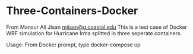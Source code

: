 # Three-Containers-Docker
From Mansur Ali Jisan <mjisan@g.coastal.edu>
This is a test case of Docker WRF simulation for Hurricane Irma splitted in three seperate containers. 

Usage: From Docker prompt, type docker-compose up

